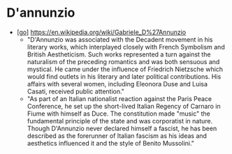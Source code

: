 # D'annunzio

- [[go]] https://en.wikipedia.org/wiki/Gabriele_D%27Annunzio
  - "D'Annunzio was associated with the Decadent movement in his literary works, which interplayed closely with French Symbolism and British Aestheticism. Such works represented a turn against the naturalism of the preceding romantics and was both sensuous and mystical. He came under the influence of Friedrich Nietzsche which would find outlets in his literary and later political contributions. His affairs with several women, including Eleonora Duse and Luisa Casati, received public attention."
  - "As part of an Italian nationalist reaction against the Paris Peace Conference, he set up the short-lived Italian Regency of Carnaro in Fiume with himself as Duce. The constitution made "music" the fundamental principle of the state and was corporatist in nature. Though D'Annunzio never declared himself a fascist, he has been described as the forerunner of Italian fascism as his ideas and aesthetics influenced it and the style of Benito Mussolini." 

[//begin]: # "Autogenerated link references for markdown compatibility"
[go]: go "Go"
[//end]: # "Autogenerated link references"